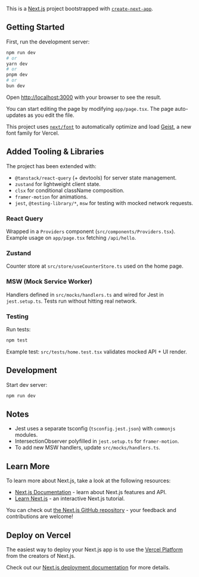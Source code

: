 This is a [Next.js](https://nextjs.org) project bootstrapped with [`create-next-app`](https://nextjs.org/docs/app/api-reference/cli/create-next-app).

## Getting Started

First, run the development server:

```bash
npm run dev
# or
yarn dev
# or
pnpm dev
# or
bun dev
```

Open [http://localhost:3000](http://localhost:3000) with your browser to see the result.

You can start editing the page by modifying `app/page.tsx`. The page auto-updates as you edit the file.

This project uses [`next/font`](https://nextjs.org/docs/app/building-your-application/optimizing/fonts) to automatically optimize and load [Geist](https://vercel.com/font), a new font family for Vercel.

## Added Tooling & Libraries

The project has been extended with:

- `@tanstack/react-query` (+ devtools) for server state management.
- `zustand` for lightweight client state.
- `clsx` for conditional className composition.
- `framer-motion` for animations.
- `jest`, `@testing-library/*`, `msw` for testing with mocked network requests.

### React Query
Wrapped in a `Providers` component (`src/components/Providers.tsx`). Example usage on `app/page.tsx` fetching `/api/hello`.

### Zustand
Counter store at `src/store/useCounterStore.ts` used on the home page.

### MSW (Mock Service Worker)
Handlers defined in `src/mocks/handlers.ts` and wired for Jest in `jest.setup.ts`. Tests run without hitting real network.

### Testing
Run tests:

```bash
npm test
```

Example test: `src/tests/home.test.tsx` validates mocked API + UI render.

## Development

Start dev server:

```bash
npm run dev
```

## Notes

- Jest uses a separate tsconfig (`tsconfig.jest.json`) with `commonjs` modules.
- IntersectionObserver polyfilled in `jest.setup.ts` for `framer-motion`.
- To add new MSW handlers, update `src/mocks/handlers.ts`.

## Learn More

To learn more about Next.js, take a look at the following resources:

- [Next.js Documentation](https://nextjs.org/docs) - learn about Next.js features and API.
- [Learn Next.js](https://nextjs.org/learn) - an interactive Next.js tutorial.

You can check out [the Next.js GitHub repository](https://github.com/vercel/next.js) - your feedback and contributions are welcome!

## Deploy on Vercel

The easiest way to deploy your Next.js app is to use the [Vercel Platform](https://vercel.com/new?utm_medium=default-template&filter=next.js&utm_source=create-next-app&utm_campaign=create-next-app-readme) from the creators of Next.js.

Check out our [Next.js deployment documentation](https://nextjs.org/docs/app/building-your-application/deploying) for more details.
